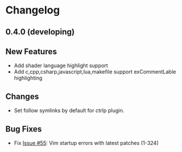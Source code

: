 # Changelog

## 0.4.0 (developing)

## New Features

 - Add shader language highlight support
 - Add c,cpp,csharp,javascript,lua,makefile support exCommentLable highlighting

## Changes

 - Set follow symlinks by default for ctrlp plugin.

## Bug Fixes

 - Fix [Issue #55](https://github.com/exvim/main/issues/55): Vim startup errors with latest patches (1-324)
